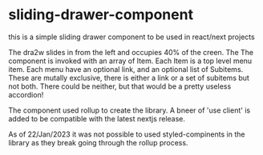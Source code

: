 # sliding-drawer-component

this is a simple sliding drawer component to be used in react/next projects

The dra2w slides in from the left and occupies 40% of the creen. The The component is invoked with an array of Item. Each Item is a top level menu item. Each menu have an optional link, and an optional list of Subitems. These are mutally exclusive, there is either a link or a set of subitems but not both. There could be neither, but that would be a pretty useless accordion!

The component used rollup to create the library. A bneer of 'use client' is added to be compatible with the latest nextjs release.

As of 22/Jan/2023 it was not possible to used styled-compinents in the library as they break going through the rollup process.

